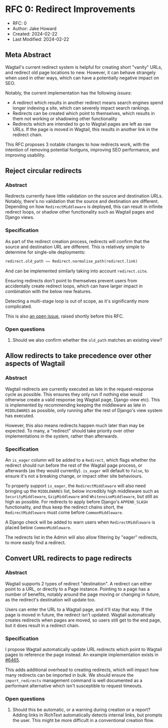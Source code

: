 # RFC 0: Redirect Improvements

* RFC: 0
* Author: Jake Howard
* Created: 2024-02-22
* Last Modified: 2024-02-22

## Meta Abstract

Wagtail's current redirect system is helpful for creating short "vanity" URLs, and redirect old page locations to new. However, it can behave strangely when used in other ways, which can have a potentially negative impact on SEO.

Notably, the current implementation has the following _issues_:

- A redirect which results in another redirect means search engines spend longer indexing a site, which can severely impact search rankings.
- Redirects can be created which point to themselves, which results in them not working or shadowing other functionality
- Redirects which are intended to go to Wagtail pages are left as raw URLs. If the page is moved in Wagtail, this results in another link in the redirect chain.

This RFC proposes 3 notable changes to how redirects work, with the intention of removing potential footguns, improving SEO performance, and improving usability.

## Reject circular redirects

### Abstract

Redirects currently have little validation on the source and destination URLs. Notably, there's no validation that the source and destination are different. Depending on how `RedirectMiddleware` is deployed, this can result in infinite redirect loops, or shadow other functionality such as Wagtail pages and Django views.

### Specification

As part of the redirect creation process, redirects will confirm that the source and destination URL are different. This is relatively simple to determine for single-site deployments:

```python
redirect.old_path == Redirect.normalise_path(redirect.link)
```

And can be implemented similarly taking into account `redirect.site`.

Ensuring redirects don't point to themselves prevent users from accidentally create redirect loops, which can have larger impact in combination with the below new features.

Detecting a multi-stage loop is out of scope, as it's significantly more complicated.

This is also [an open issue](https://github.com/wagtail/wagtail/issues/11659), raised shortly before this RFC.

### Open questions

1. Should we also confirm whether the `old_path` matches an existing view?

## Allow redirects to take precedence over other aspects of Wagtail

### Abstract

Wagtail redirects are currently executed as late in the request-response cycle as possible. This ensures they only run if nothing else would otherwise create a valid response (eg Wagtail page, Django view etc). This is implemented by recommending keeping the middleware as late in `MIDDLEWARES` as possible, only running after the rest of Django's view system has executed.

However, this also means redirects happen much later than may be expected. To many, a "redirect" should take priority over other implementations in the system, rather than afterwards.

### Specification

An `is_eager` column will be added to a `Redirect`, which flags whether the redirect should run before the rest of the Wagtail page process, or afterwards (as they would currently). `is_eager` will default to `False`, to ensure it's not a breaking change, or impact other site behaviours.

To properly support `is_eager`, the `RedirectMiddleware` will also need bringing up the `MIDDLEWARES` list, below incredibly high middleware such as `SecurityMiddleware`, `GzipMiddleware` and `WhitenoiseMiddleware`, but still as high as possible. For redirects to apply before Django's `APPEND_SLASH` functionality, and thus keep the redirect chains short, the `RedirectMiddleware` must come before `CommonMiddleware`.

A Django check will be added to warn users when `RedirectMiddleware` is placed below `CommonMiddleware`.

The redirects list in the Admin will also allow filtering by "eager" redirects, to more easily find a redirect.

## Convert URL redirects to page redirects

### Abstract

Wagtail supports 2 types of redirect "destination". A redirect can either point to a URL, or directly to a Page instance. Pointing to a page has a number of benefits, notably around the page moving or changing in future, as the redirect's destination will update too.

Users can enter the URL to a Wagtail page, and it'll stay that way. If the page is moved in future, the redirect isn't updated. Wagtail automatically creates redirects when pages are moved, so users still get to the end page, but it does result in a redirect chain.

### Specification

I propose Wagtail automatically update URL redirects which point to Wagtail pages to reference the page instead. An example implementation exists in [#6465](https://github.com/wagtail/wagtail/issues/6465).

This adds additional overhead to creating redirects, which will impact how many redirects can be imported in bulk. We should ensure the `import_redirects` management command is well documented as a performant alternative which isn't susceptible to request timeouts.

### Open questions

1. Should this be automatic, or a warning during creation or a report? Adding links in RichText automatically detects internal links, but prompts the user. This might be more difficult in a conventional creation flow.
